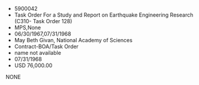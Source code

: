 * 5900042
* Task Order For a Study and Report on              Earthquake Engineering Research (C310-            Task Order 128)
* MPS,None
* 06/30/1967,07/31/1968
* May Beth Givan, National Academy of Sciences
* Contract-BOA/Task Order
*   name not available
* 07/31/1968
* USD 76,000.00

NONE